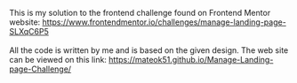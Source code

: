This is my solution to the frontend challenge found on Frontend Mentor website: https://www.frontendmentor.io/challenges/manage-landing-page-SLXqC6P5 <br> <br> All the code is written by me and is based on the given design. The web site can be viewed on this link: https://mateok51.github.io/Manage-Landing-page-Challenge/
